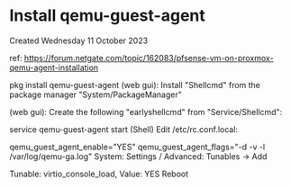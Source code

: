 # Install qemu-guest-agent
Created Wednesday 11 October 2023

ref: <https://forum.netgate.com/topic/162083/pfsense-vm-on-proxmox-qemu-agent-installation>

pkg install qemu-guest-agent
(web gui): Install "Shellcmd" from the package manager "System/PackageManager"

(web gui): Create the following "earlyshellcmd" from "Service/Shellcmd":

service qemu-guest-agent start
(Shell) Edit /etc/rc.conf.local:

qemu_guest_agent_enable="YES"
qemu_guest_agent_flags="-d -v -l /var/log/qemu-ga.log"
System: Settings / Advanced: Tunables -> Add

Tunable: virtio_console_load, Value: YES
Reboot

